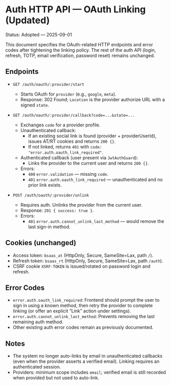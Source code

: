 # Auth HTTP API — OAuth Linking (Updated)

Status: Adopted — 2025-09-01

This document specifies the OAuth-related HTTP endpoints and error codes after tightening the linking policy. The rest of the auth API (login, refresh, TOTP, email verification, password reset) remains unchanged.

## Endpoints

- `GET /auth/oauth/:provider/start`
  - Starts OAuth for `provider` (e.g., `google`, `meta`).
  - Response: 302 Found; `Location` is the provider authorize URL with a signed `state`.

- `GET /auth/oauth/:provider/callback?code=...&state=...`
  - Exchanges `code` for a provider profile.
  - Unauthenticated callback:
    - If an existing social link is found (provider + providerUserId), issues AT/RT cookies and returns `200 {}`.
    - If not linked, returns `401` with `code: "error.auth.oauth_link_required"`.
  - Authenticated callback (user present via `JwtAuthGuard`):
    - Links the provider to the current user and returns `200 {}`.
  - Errors:
    - `400` `error.validation` — missing `code`.
    - `401` `error.auth.oauth_link_required` — unauthenticated and no prior link exists.

- `POST /auth/oauth/:provider/unlink`
  - Requires auth. Unlinks the provider from the current user.
  - Response: `201 { success: true }`.
  - Errors:
    - `401` `error.auth.cannot_unlink_last_method` — would remove the last sign-in method.

## Cookies (unchanged)
- Access token: `bsaas_at` (HttpOnly, Secure, SameSite=Lax, path `/`).
- Refresh token: `bsaas_rt` (HttpOnly, Secure, SameSite=Lax, path `/auth`).
- CSRF cookie `XSRF-TOKEN` is issued/rotated on password login and refresh.

## Error Codes
- `error.auth.oauth_link_required`: Frontend should prompt the user to sign in using a known method, then retry the provider to complete linking (or offer an explicit “Link” action under settings).
- `error.auth.cannot_unlink_last_method`: Prevents removing the last remaining auth method.
- Other existing auth error codes remain as previously documented.

## Notes
- The system no longer auto-links by email in unauthenticated callbacks (even when the provider asserts a verified email). Linking requires an authenticated session.
- Providers: minimum scope includes `email`; verified email is still recorded when provided but not used to auto-link.

